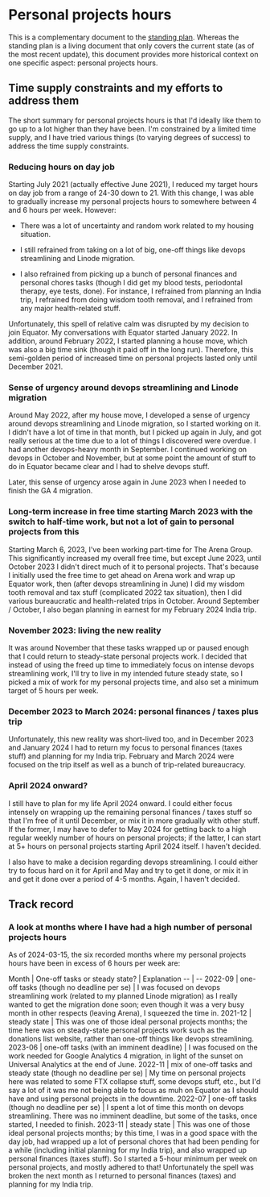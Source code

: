 # Personal projects hours

This is a complementary document to the [standing
plan](../standing-plan-for-the-next-few-months.md). Whereas the
standing plan is a living document that only covers the current state
(as of the most recent update), this document provides more historical
context on one specific aspect: personal projects hours.

## Time supply constraints and my efforts to address them

The short summary for personal projects hours is that I'd ideally like
them to go up to a lot higher than they have been. I'm constrained by
a limited time supply, and I have tried various things (to varying
degrees of success) to address the time supply constraints.

### Reducing hours on day job

Starting July 2021 (actually effective June 2021), I reduced my target
hours on day job from a range of 24-30 down to 21. With this change, I
was able to gradually increase my personal projects hours to somewhere
between 4 and 6 hours per week. However:

* There was a lot of uncertainty and random work related to my housing
  situation.

* I still refrained from taking on a lot of big, one-off things like
  devops streamlining and Linode migration.

* I also refrained from picking up a bunch of personal finances and
  personal chores tasks (though I did get my blood tests, periodontal
  therapy, eye tests, done). For instance, I refrained from planning
  an India trip, I refrained from doing wisdom tooth removal, and I
  refrained from any major health-related stuff.

Unfortunately, this spell of relative calm was disrupted by my
decision to join Equator. My conversations with Equator started
January 2022. In addition, around February 2022, I started planning a
house move, which was also a big time sink (though it paid off in the
long run). Therefore, this semi-golden period of increased time on
personal projects lasted only until December 2021.

### Sense of urgency around devops streamlining and Linode migration

Around May 2022, after my house move, I developed a sense of urgency
around devops streamlining and Linode migration, so I started working
on it. I didn't have a lot of time in that month, but I picked up
again in July, and got really serious at the time due to a lot of
things I discovered were overdue. I had another devops-heavy month in
September. I continued working on devops in October and November, but
at some point the amount of stuff to do in Equator became clear and I
had to shelve devops stuff.

Later, this sense of urgency arose again in June 2023 when I needed to
finish the GA 4 migration.

### Long-term increase in free time starting March 2023 with the switch to half-time work, but not a lot of gain to personal projects from this

Starting March 6, 2023, I've been working part-time for The Arena
Group. This significantly increased my overall free time, but except
June 2023, until October 2023 I didn't direct much of it to personal
projects. That's because I initially used the free time to get ahead
on Arena work and wrap up Equator work, then (after devops
streamlining in June) I did my wisdom tooth removal and tax stuff
(complicated 2022 tax situation), then I did various bureaucratic and
health-related trips in October. Around September / October, I also
began planning in earnest for my February 2024 India trip.

### November 2023: living the new reality

It was around November that these tasks wrapped up or paused enough
that I could return to steady-state personal projects work. I decided
that instead of using the freed up time to immediately focus on
intense devops streamlining work, I'll try to live in my intended
future steady state, so I picked a mix of work for my personal
projects time, and also set a minimum target of 5 hours per week.

### December 2023 to March 2024: personal finances / taxes plus trip

Unfortunately, this new reality was short-lived too, and in December
2023 and January 2024 I had to return my focus to personal finances
(taxes stuff) and planning for my India trip. February and March 2024
were focused on the trip itself as well as a bunch of trip-related
bureaucracy.

### April 2024 onward?

I still have to plan for my life April 2024 onward. I could either
focus intensely on wrapping up the remaining personal finances / taxes
stuff so that I'm free of it until December, or mix it in more
gradually with other stuff. If the former, I may have to defer to May
2024 for getting back to a high regular weekly number of hours on
personal projects; if the latter, I can start at 5+ hours on personal
projects starting April 2024 itself. I haven't decided.

I also have to make a decision regarding devops streamlining. I could
either try to focus hard on it for April and May and try to get it
done, or mix it in and get it done over a period of 4-5 months. Again,
I haven't decided.

## Track record

### A look at months where I have had a high number of personal projects hours

As of 2024-03-15, the six recorded months where my personal projects
hours have been in excess of 6 hours per week are:

Month | One-off tasks or steady state? | Explanation
-- | --
2022-09 | one-off tasks (though no deadline per se) | I was focused on devops streamlining work (related to my planned Linode migration) as I really wanted to get the migration done soon; even though it was a very busy month in other respects (leaving Arena), I squeezed the time in.
2021-12 | steady state | This was one of those ideal personal projects months; the time here was on steady-state personal projects work such as the donations list website, rather than one-off things like devops streamlining.
2023-06 | one-off tasks (with an imminent deadline) | I was focused on the work needed for Google Analytics 4 migration, in light of the sunset on Universal Analytics at the end of June.
2022-11 | mix of one-off tasks and steady state (though no deadline per se) | My time on personal projects here was related to some FTX collapse stuff, some devops stuff, etc., but I'd say a lot of it was me not being able to focus as muh on Equator as I should have and using personal projects in the downtime.
2022-07 | one-off tasks (though no deadline per se) | I spent a lot of time this month on devops streamlining. There was no imminent deadline, but some of the tasks, once started, I needed to finish.
2023-11 | steady state | This was one of those ideal personal projects months; by this time, I was in a good space with the day job, had wrapped up a lot of personal chores that had been pending for a while (including initial planning for my India trip), and also wrapped up personal finances (taxes stuff). So I started a 5-hour minimum per week on personal projects, and mostly adhered to that! Unfortunately the spell was broken the next month as I returned to personal finances (taxes) and planning for my India trip.
